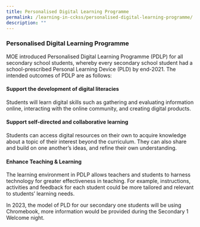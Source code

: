 ```yaml
---
title: Personalised Digital Learning Programme
permalink: /learning-in-cckss/personalised-digital-learning-programme/
description: ""
---
```

### Personalised Digital Learning Programme

MOE introduced Personalised Digital Learning Programme (PDLP) for all secondary school students, whereby every secondary school student had a school-prescribed Personal Learning Device (PLD) by end-2021. The intended outcomes of PDLP are as follows:

#### Support the development of digital literacies 
Students will learn digital skills such as gathering and evaluating information online, interacting with the online community, and creating digital products.   

#### Support self-directed and collaborative learning 
Students can access digital resources on their own to acquire knowledge about a topic of their interest beyond the curriculum. They can also share and build on one another’s ideas, and refine their own understanding.
  
#### Enhance Teaching & Learning 
The learning environment in PDLP allows teachers and students to harness technology for greater effectiveness in teaching. For example, instructions, activities and feedback for each student could be more tailored and relevant to students’ learning needs.  

In 2023, the model of PLD for our secondary one students will be using Chromebook, more information would be provided during the Secondary 1 Welcome night.